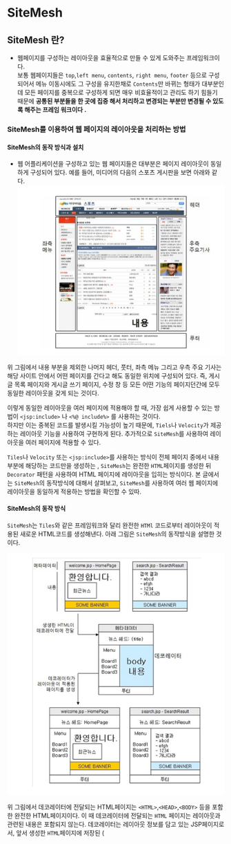 # SiteMesh

## SiteMesh 란?

- 웹페이지를 구성하는 레이아웃을 효율적으로 만들 수 있게 도와주는 프레임워크이다.  
  보통 웹페이지들은 `top`,`left menu`, `contents`, `right menu`, `footer` 등으로 구성되어서 메뉴 이동시에도 그 구성을 유지한채로 `Contents`만 바뀌는 형태가 대부분인데 모든 페이지를
  중복으로 구성하게 되면 매우 비효율적이고 관리도 하기 힘들기 때문에 <b>공통된 부분들을 한 곳에 집중 해서 처리하고 변경되는 부분만 변경될 수 있도록 해주는 프레임 워크이다 .</b>

### SiteMesh를 이용하여 웹 페이지의 레이아웃을 처리하는 방법

#### SiteMesh의 동작 방식과 설치

- 웹 어플리케이션을 구성하고 있는 웹 페이지들은 대부분은 페이지 레이아웃이 동일하게 구성되어 있다. 예를 들어, 미디어의 다음의 스포츠 게시판을 보면 아래와 같다.  
  ![img.png](img.png)

위 그림에서 내용 부분을 제외한 나머지 헤더, 풋터, 좌측 메뉴 그리고 우측 주요 기사는 해당 사이트 안에서 어떤 페이지를 간다고 해도 동일한 위치에 구성되어 있다. 즉, 게시글 목록 페이지와 게시글 쓰기 페이지,
수정 창 등 모든 어떤 기능의 페이지던간에 모두 동일한 레이아웃을 갖게 되는 것이다.

이렇게 동일한 레이아웃을 여러 페이지에 적용해야 할 때, 가장 쉽게 사용할 수 있는 방법이 `<jsp:include>` 나 `<%@ include%>` 를 사용하는 것이다.  
하지만 이는 중복된 코드를 발생시킬 가능성이 높기 때문에, `Tiels`나 `Velocity`가 제공하는 레이아웃 기능을 사용하여 구현하게 된다. 추가적으로 `SiteMesh`를 사용하여 레이아웃을 여러 페이지에 적용할
수 있다.

`Tiles`나 `Velocity` 또는 `<jsp:include>`를 사용하는 방식이 전체 페이지 중에서 내용 부분에 해당하는 코드만을 생성하는 , ``SiteMesh``는 완전한 `HTML`페이지를 생성한
뒤 `Decorator` 패턴을 사용하여 HTML 페이지에 레이아웃을 입히는 방식이다. 본 글에서는 `SiteMesh`의 동작방식에 대해서 살펴보고, `SiteMesh`를 사용하여 여러 웹 페이지에 레이아웃을 동일하게
적용하는 방법을 확인할 수 있따.

#### SiteMesh의 동작 방식

``SiteMesh``는 `Tiles`와 같은 프레임워크와 달리 완전한 `HTMl` 코드로부터 레이아웃이 적용된 새로운 HTML코드를 생성해낸다. 아래 그림은 ``SiteMesh``의 동작방식을 설명한 것 이다.

![img_1.png](img_1.png)

위 그림에서 데코레이터에 전달되는 HTML페이지는 `<HTML>`,`<HEAD>`,`<BODY>` 등을 포함한 완전한 HTML페이지이다. 이 때 데코레이터에 전달되는 `HTML` 페이지는 레이아웃과 관련된 내용은 포함되지 않는다.
데코레이터는 레이아웃 정보를 담고 있는 JSP페이지로서, 앞서 생성한 `HTML`페이지에 저장된 (<title>등의) 메타 정보와 <body> 태그에 포함된 내용을 추출한 뒤, 레이아웃의 알맞은 위치에 추출한 내용을
삽입하여 최종 결과를 생성하게 된다.

예를 들어, 앞서 그림에서 Welcome.jsp의 경우를 살펴보자 , `Welcome.Jsp`는 레이아웃과 관련된 코드를 생성하지 않고 단지 메타 정보와 내용 부분에 들어가는 정보만을 생성하게 된다.
`Welcome.jsp`가 생성한 HTML페이지는 데코레이터에 전달된다. 데코레이터는 `welcome.jsp`가 생성한 내용으로부터 메타 정보와 `BODY` 부분을 추출한 뒤 데코레이터의 알맞은 위치에 삽입하여 최종결과를
생성한다.

#### SiteMesh 설치

``SiteMesh``는 서블릿 환경에서 동작하며, `http://www.opensymphony.com/`SiteMesh`/download.action` 사이트에서 최신 버젼을 다운로드 받을 수 있다.
`stieMesh-2.3.jar`등의 파일을 다운 받아서, 웹 어플리케이션 콘텍스트의 `WEB-INF/lib` 디렉토리에 복사하면 설치가 완료된다.

##### SiteMesh를 이용한 레이아웃 적용

`SitemMesh`로 위 페이지에 레이아웃을 적용하려고한다면 두가지가 필요하다.

- ``SiteMesh`` 설정 파일
- 데코레이터

##### SiteMesh 설정 1. WEB.XML
```html
<?xml version="1.0" encoding="UTF-8"?>

<web-app id="WebApp_ID" version="2.4"
xmlns="http://java.sun.com/xml/ns/j2ee"
xmlns:xsi="http://www.w3.org/2001/XMLSchema-instance"
xsi:schemaLocation="http://java.sun.com/xml/ns/j2ee
http://java.sun.com/xml/ns/j2ee/web-app_2_4.xsd">

    <filter>
        <filter-name>SiteMesh</filter-name>
        <filter-class>
            com.opensymphony.module.SiteMesh.filter.PageFilter
        </filter-class>
    </filter>

    <filter-mapping>
        <filter-name>SiteMesh</filter-name>
        <url-pattern>/*</url-pattern>
    </filter-mapping>

        </web-app>
```
위 코드는 `/`로 들어오는 모든 요청에 대해서 `PageFilter`를 적용한다고 설정하였다. `PageFilter`는 요청 `URL`과 매칭되는 데코레이터를 검색한 뒤, 데코레이터가 발견될 경우 결과 `HTML`에 매칭되는
데코레이터를 적용한다. 따라서, 데코레이터가 적용되어야 하는 `URL`의 경우 반드시 `PageFilter`에 매핑 시켜줘야 한다.

#### SiteMesh 설정 2 decorators.xml 작성

`web.xml` 파일에 `PageFilter` 매핑을 설정한 다음에는, 실제 데코레이터에 대한 정보를 담고 있는 `decorator.xml` 파일을 작성해주어야 한다. `decorators.xml` 파일은 데코레이터에 대한 설정
정보를 담게 된다.

`decorators.xml `파일은 다음과 같은 형태로 데코레이터 목록을 기술한다.

```html
<decorator defaultdir="/decorator">
  <decorator name="submenu" page="submenu_decorator.jsp">
  <pattern>/sub/*<.pattern>
  </decorator>

  <decorator name="main" page="main_decorator.jsp">
    <pattern>/*</pattern>
  </decorator>
</decorator>
```

위 코드에서 `<decorators>`태그의 `defaultdir` 속성은 데코레이터 `JSP`의 위치될 경로를 의미한다. 이 경로는 `웹 어플리케이션 콘텍스트` 내에서의 경로를 의미한다.

`<decorator>`태그는 한 개의 데코레이터를 설정한다. `<decorator>`태그의 두 속성은 다음과 같다.

- name - 데코레이터의 이름
- page - 데코레이터로 사용될 JSP 페이지

`<pattern>`태그는 데코레이터를 적용할 패턴을 의미한다. 이 패턴은 서블릿 매핑에서의 패턴과 비슷하다. 예를 들어, `/sub/submain1.jsp`나 `/sub/menu/submenu1.jsp`로 요청이
들어올 경우 `submenu'데코레이터`가 적용되며 , 그 외 `/main.jsp`나 `/another/another1.jsp`와 같이 `/sub/*`에 포함되지 않는 요청의 경우는 `main`데코레이터가 적용된다.

만약 정확하게 일치하는 `<pattern>`값이 존재할 경우 해당 데코레이터를 사용한다. 예를 들어, 아래의 설정을 보자.

```html
<decoraotr name="submenu" page="submenu_decorator.jsp">
  <pattern>/sub/*</pattern>
</decorator>

<decorator name ="submain" page="submain_decorator.jsp>
  <pattern>/sub/submain1.jsp</pattern>
</decorator>
```

이 경우 `/sub/submain1.jsp`는 `submenu` 데코레이터와 `submain`데코레이터에 모두 매핑 되지만, 좀 더 정확하게 일치하는 `submain`데코레이터가 사용된다.

한 개의 `<decorator>`태그는 0 개 이상의 `<pattern>`태그를 포함할 수 있다.

#### 서블릿 매핑 시 주의사항

서블릿 매핑을 사용할 경우 `<pattern>` 값은 서블릿의 경로를 따른다. 예를 들어, 다음과 같이 서블릿매핑을 설정했다고 하면

```html
<sevlet-mapping>
  <servlet-name> content</servlet-name>
  <url-pattern>/catalog/*</url-pattern>
</servlet-mapping,>
```

이 경우 ,지정한 서블리 매핑에 해당되는 요청에 데코레이터를 적용하고자 한다면, 다음과 같이 `decorator.xml`의 `<Pattern>`태그의 값으로 서블릿 경로명을 지정해주어야한다.

```html
<decorator name ="catalog" page ="catalog_decorator.jsp">
  <pattern>/catalog</pattern>
<decorator>
```

만약 서블릿 경로명이 아닌 `/catalog/*`를 `<pattern>`태그의 값으로 지정할 경우 해당 데코레이터가 적용되지 않는다.

#### 데코레이터 작성

``SiteMesh``의 데코레이터는 `JSP`페이지로서, ``SiteMesh``가 제공하는 커스텀 태그를 사용하여 결과 HTML페이지를 데코레이션하게 된다. 아래 코드는 간단하게 작성해본 `SiteMesh`의 데코레이터
코드이다.

```html
  <%@ page contentType="text/html; chaset=UTF-8" %>
  <%@ taglib prefix="decorator" uri="http://www.opensymphony.com/`SiteMesh`/decorator" %>
  <html>
    <head>
      <title><decorator:title default="테크리포트"/> </title>
      <decorator:head/ >
      </head>
      <body>
      <div>헤더</div>
      <hr/>
      
      <decorator:body />
      
      <hr/>
      <div>푸터></div>
      </body>
   </html>
```
위 코드에서 눈여결 볼 부분은 `decorator`로 시작하는 `커스텀 태그`이다. 사용자의 요청을 처리한 결과 페이지는 `데코레이터`에 전달되는데, 이때 `커스텀 태그`를 사용하여 전달된 페에지의 내용을 사용할 수 있게 된다. 예를 들어,`<decorator:title>` `커스텀 태그`는 전달된 페이지의 `<title>`태그의 값을 구하게 된다. 사용가능한 커스텀 태그는 다음과 같다.

`<decorator:head/>`

HTML의 <head>태그의 내용을 삽입한다.

`<decorator:body/>`

`<body>`태그의 내용을 삽입한다.  
`<body>`태그에 명시된 프로퍼티의 값을 데코레이터 JSP에 삽입하고 싶다면 다음과 같이 `<decorator:getProperty>` 커스텀 태그를 사용하면 된다.

```HTmL
  <body onload="<decorator:getProperty property="body.onload"/>">
...
  <decorator:body/>
...
</body>
```

`<decorator:title[ default="..."]/>`
`<title>`태그에 명시도니 타이틀을 삽입한다. 만약 `<title>` 태그의 값이 발견되지 않을 경우 `default`속성에 명시한 값을 삽입한다.

`<decorator:getProperty property="." [default="."] [writeEntireProperty="."]/>`

원본 HTML페이지의 프로퍼티를 삽입한다. 이 때 사용가능한 프로퍼티는 다음과 같이 생성된다.

- `HTML Tag`:  
`<html>`태그의 모든 속성이 프로퍼티에 추가된다.

\
- `Title tag`:  
`<title>`태그의 내용이 `title`프로퍼티로 추가된다.


- ` META tags`:
이름과 내용을 갖는 모든 `<meta>`태그는 `meta.이름`프로퍼티로 추가된다
 
- `<decorator:getProperty>` 커스텀 태그에서 사용가능한 속성은 다음과 같다.

  - `property`(필수) - 사입할 프로퍼티의 이름(키)
  - `default`(선택) - 프로퍼티가 존재하지 않을 경우 삽입할 값
  - `writeEntireProperty` (선택) - 프로퍼티의 이름 및 이름 앞에 공백을 함께 삽입할 지의 여부를 지정한다. `true',`yes`, 또는 `1`이다 .

  예를 들어,원본페이지에서 다음과 같이 `<body>`태그를 작성했다고 하자.

`<body onload-"document.someform.somefield.focus();">`

 그리고 데코레이터 JSP에서 다음과 같이 `<decorator:getProperty/>`커스텀 태그를 사용했다고 하면
``` html
  <body bgcolor="White" <dcorator:getProperty property="body.onload"
    writeEntireProperty="true"/>>
```
이 경우  최종적으로 생성되는 코드는 다음과 같다.
```html
<body bgcolor="white" onload="document.someform.somefield.focus();">
```
### 테스트 코드 
#### 데코레이션 될 JSP코드
간단하게 ``SiteMesh``의 데코레이터를 통해 레이아웃이 적용될 HTML 페이지를 생성하는 JSP페이지를 다음과 같이 작성해보자, 이 `JSP`의 경로는 `/sub/submain1.jsp`라고 하자.

```HTML
<%@ page contentType="text/html; charset=UTF-8" %>
<html>
<head>
  <title>서브 메인 1</title>
  <script type="text/javascript">
    window.onload=function () {
      
    }
    
  </script>
</head>
<body>
    서브 메인 1
</body>
</html>
```
#### 데코레이터 JSP

데코레이터 JSP인 `/decorators/submenu_decorator.jsp`를 아래와 같이 작성한다.

```html
<%@ page contentType="text/html; charset=UTF-8 %>
<%@ taglib prefix="decorator" uri="http://www.opensymphony.com/`SiteMesh`/decorator" %>
<html>
<head>
    <title><decorator:title default="테크리포트"/></title>
  <decorator:head/>
</head>
<body>
<div>공통 헤더</div>
<hr/>
<hr/>
<decorator:body />
<hr/>
<div>공통 푸터</div>
</body>
</html>
```
데코레이터 JSP를 작성으면 decorator.xml파일에 등록해야한다. 아래 코드는 동록 예이다. 앞서 원본 JSP경로를 `sub/submain1.jsp`로 지정하엿으므로, 아래 코드에서 `<pattern>`의 값을 `/sub/*`로 지정하였다.

```html
<decorators defaultdir="/decorators">
  <decorator name="submenu" page="submenu_decorator.jsp">
    <pattern>/sub/*</pattern>
  </decorator>
</decorators>
```
#### 테스트 결과
이제 웹 브라우저에서 실제로 출력 결과를 확인해보면, 웹브라우저에서 `http://.../[contextPath]/sub/submain1.jsp를 입력한 뒤, 출력된 결과의 소스 코드는 다음과 같을 것이다.

```html
<html>
    <head>
      <title>서브메인1</title>
    <script type="text/javascript">
      window.onload = function () {
      }
    </script>
      
    </head>
<body>
<div>공통 헤더</div>
<hr/>

서브 메인1

<hr/>
<div> 공통 푸터</div>
</body>
</html>
```
위 코드를 확인해보면 원본 JSP가 출력한 결과가 데코레이터를 통해 알맞은 위치에 삽입된 것을 확인할 수 있다.